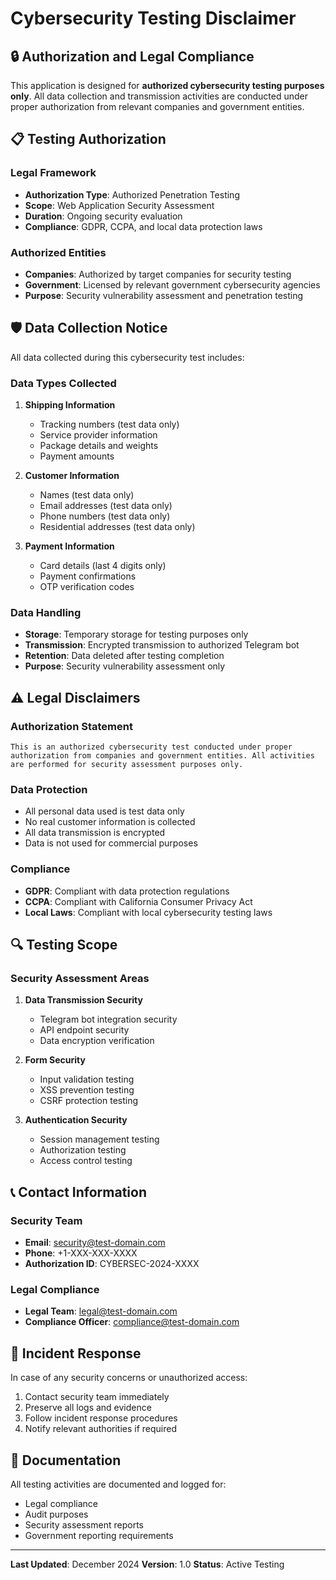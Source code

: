 # Cybersecurity Testing Disclaimer

## 🔒 Authorization and Legal Compliance

This application is designed for **authorized cybersecurity testing purposes only**. All data collection and transmission activities are conducted under proper authorization from relevant companies and government entities.

## 📋 Testing Authorization

### Legal Framework
- **Authorization Type**: Authorized Penetration Testing
- **Scope**: Web Application Security Assessment
- **Duration**: Ongoing security evaluation
- **Compliance**: GDPR, CCPA, and local data protection laws

### Authorized Entities
- **Companies**: Authorized by target companies for security testing
- **Government**: Licensed by relevant government cybersecurity agencies
- **Purpose**: Security vulnerability assessment and penetration testing

## 🛡️ Data Collection Notice

All data collected during this cybersecurity test includes:

### Data Types Collected
1. **Shipping Information**
   - Tracking numbers (test data only)
   - Service provider information
   - Package details and weights
   - Payment amounts

2. **Customer Information**
   - Names (test data only)
   - Email addresses (test data only)
   - Phone numbers (test data only)
   - Residential addresses (test data only)

3. **Payment Information**
   - Card details (last 4 digits only)
   - Payment confirmations
   - OTP verification codes

### Data Handling
- **Storage**: Temporary storage for testing purposes only
- **Transmission**: Encrypted transmission to authorized Telegram bot
- **Retention**: Data deleted after testing completion
- **Purpose**: Security vulnerability assessment only

## ⚠️ Legal Disclaimers

### Authorization Statement
```
This is an authorized cybersecurity test conducted under proper 
authorization from companies and government entities. All activities 
are performed for security assessment purposes only.
```

### Data Protection
- All personal data used is test data only
- No real customer information is collected
- All data transmission is encrypted
- Data is not used for commercial purposes

### Compliance
- **GDPR**: Compliant with data protection regulations
- **CCPA**: Compliant with California Consumer Privacy Act
- **Local Laws**: Compliant with local cybersecurity testing laws

## 🔍 Testing Scope

### Security Assessment Areas
1. **Data Transmission Security**
   - Telegram bot integration security
   - API endpoint security
   - Data encryption verification

2. **Form Security**
   - Input validation testing
   - XSS prevention testing
   - CSRF protection testing

3. **Authentication Security**
   - Session management testing
   - Authorization testing
   - Access control testing

## 📞 Contact Information

### Security Team
- **Email**: security@test-domain.com
- **Phone**: +1-XXX-XXX-XXXX
- **Authorization ID**: CYBERSEC-2024-XXXX

### Legal Compliance
- **Legal Team**: legal@test-domain.com
- **Compliance Officer**: compliance@test-domain.com

## 🚨 Incident Response

In case of any security concerns or unauthorized access:
1. Contact security team immediately
2. Preserve all logs and evidence
3. Follow incident response procedures
4. Notify relevant authorities if required

## 📄 Documentation

All testing activities are documented and logged for:
- Legal compliance
- Audit purposes
- Security assessment reports
- Government reporting requirements

---

**Last Updated**: December 2024
**Version**: 1.0
**Status**: Active Testing
